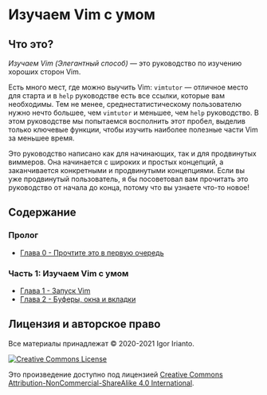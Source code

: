 # Изучаем Vim c умом

## Что это?

*Изучаем Vim (Элегантный способ)* — это руководство по изучению хороших сторон Vim.

Есть много мест, где можно выучить Vim: `vimtutor` — отличное место для старта и в `help` руководстве есть все ссылки, которые вам необходимы. Тем не менее, среднестатистическому пользователю нужно нечто большее, чем `vimtutor` и меньшее, чем `help` руководство. В этом руководстве мы попытаемся восполнить этот пробел, выделив только ключевые функции, чтобы изучить наиболее полезные части Vim за меньшее время.

Это руководство написано как для начинающих, так и для продвинутых виммеров. Она начинается с широких и простых концепций, а заканчивается конкретными и продвинутыми концепциями. Если вы уже продвинутый пользователь, я бы посоветовал вам прочитать это руководство от начала до конца, потому что вы узнаете что-то новое!

## Содержание

### Пролог

- [Глава 0 - Прочтите это в первую очередь](./ch00_read_this_first.md)

### Часть 1: Изучаем Vim с умом

- [Глава 1 - Запуск Vim](./ch01_starting_vim.md)
- [Глава 2 - Буферы, окна и вкладки](./ch02_buffers_windows_tabs.md)

## Лицензия и авторское право

Все материалы принадлежат © 2020-2021 Igor Irianto.

<a rel="license" href="http://creativecommons.org/licenses/by-nc-sa/4.0/"><img alt="Creative Commons License" style="border-width:0" src="https://licensebuttons.net/l/by-nc-sa/4.0/88x31.png" /></a><br />

Это произведение доступно под лицензией <a rel="license" href="http://creativecommons.org/licenses/by-nc-sa/4.0/">Creative Commons Attribution-NonCommercial-ShareAlike 4.0 International</a>.
